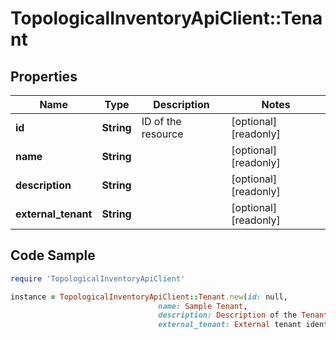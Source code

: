 # TopologicalInventoryApiClient::Tenant

## Properties

Name | Type | Description | Notes
------------ | ------------- | ------------- | -------------
**id** | **String** | ID of the resource | [optional] [readonly] 
**name** | **String** |  | [optional] [readonly] 
**description** | **String** |  | [optional] [readonly] 
**external_tenant** | **String** |  | [optional] [readonly] 

## Code Sample

```ruby
require 'TopologicalInventoryApiClient'

instance = TopologicalInventoryApiClient::Tenant.new(id: null,
                                 name: Sample Tenant,
                                 description: Description of the Tenant,
                                 external_tenant: External tenant identifier)
```


